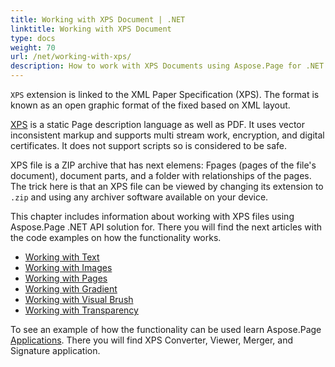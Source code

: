 ```yaml
---
title: Working with XPS Document | .NET
linktitle: Working with XPS Document
type: docs
weight: 70
url: /net/working-with-xps/
description: How to work with XPS Documents using Aspose.Page for .NET API solution? There are articles on how to work with text, gradient, image, transparency, and pages of XPS files.
---
```


`XPS` extension is linked to the XML Paper Specification (XPS). The format is known as an open graphic format of the fixed based on XML layout.

[XPS](https://docs.aspose.com/page/net/what-is-xps-file/) is a static Page description language as well as PDF. It uses vector inconsistent markup and supports multi stream work, encryption, and digital certificates. It does not support scripts so is considered to be safe.

XPS file is a ZIP archive that has next elemens: Fpages (pages of the file's document), document parts, and a folder with relationships of the pages. The trick here is that an XPS file can be viewed by changing its extension to `.zip` and using any archiver software available on your device.

This chapter includes information about working with XPS files using Aspose.Page .NET API solution for. There you will find the next articles with the code examples on how the functionality works.


- [Working with Text](https://docs.aspose.com/page/net/working-with-text/)
- [Working with Images](https://docs.aspose.com/page/net/working-with-images/)
- [Working with Pages](https://docs.aspose.com/page/net/working-with-pages/)
- [Working with Gradient](https://docs.aspose.com/page/net/working-with-gradient/)
- [Working with Visual Brush](https://docs.aspose.com/page/net/working-with-visual-brush/)
- [Working with Transparency](https://docs.aspose.com/page/net/working-with-transparency/)

To see an example of how the functionality can be used learn Aspose.Page [Applications](https://products.aspose.app/page/applications). There you will find XPS Converter, Viewer, Merger, and Signature application.

